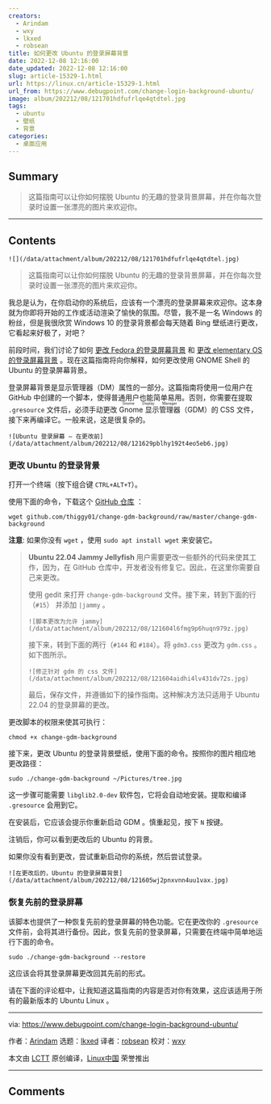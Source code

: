 ```yaml
---
creators:
  - Arindam
  - wxy
  - lkxed
  - robsean
title: 如何更改 Ubuntu 的登录屏幕背景
date: 2022-12-08 12:16:00
date_updated: 2022-12-08 12:16:00
slug: article-15329-1.html
url: https://linux.cn/article-15329-1.html
url_from: https://www.debugpoint.com/change-login-background-ubuntu/
image: album/202212/08/121701hdfufrlqe4qtdtel.jpg
tags:
  - ubuntu
  - 壁纸
  - 背景
categories:
  - 桌面应用
---
```


## Summary

> 这篇指南可以让你如何摆脱 Ubuntu 的无趣的登录背景屏幕，并在你每次登录时设置一张漂亮的图片来欢迎你。

***

<!-- more -->

## Contents

`![](/data/attachment/album/202212/08/121701hdfufrlqe4qtdtel.jpg)`

> 
> 这篇指南可以让你如何摆脱 Ubuntu 的无趣的登录背景屏幕，并在你每次登录时设置一张漂亮的图片来欢迎你。
> 
> 
> 

我总是认为，在你启动你的系统后，应该有一个漂亮的登录屏幕来欢迎你。这本身就为你即将开始的工作或活动渲染了愉快的氛围。尽管，我不是一名 Windows 的粉丝，但是我很欣赏 Windows 10 的登录背景都会每天随着 Bing 壁纸进行更改，它看起来好极了，对吧？

前段时间，我们讨论了如何 [更改 Fedora 的登录屏幕背景](https://www.debugpoint.com/2021/09/change-login-background-fedora/) 和 [更改 elementary OS 的登录屏幕背景](https://www.debugpoint.com/2021/07/change-lock-login-screen-background-elementary-os/) 。现在这篇指南将向你解释，如何更改使用 GNOME Shell 的 Ubuntu 的登录屏幕背景。

登录屏幕背景是显示管理器（DM）属性的一部分。这篇指南将使用一位用户在 GitHub 中创建的一个脚本，使得普通用户也能简单易用。否则，你需要在提取 `.gresource` 文件后，必须手动更改 <ruby> Gnome 显示管理器 <rt>  Gnome Display Manager </rt></ruby>（GDM）的 CSS 文件，接下来再编译它。一般来说，这是很复杂的。

`![Ubuntu 登录屏幕 – 在更改前](/data/attachment/album/202212/08/121629pblhy192t4eo5eb6.jpg)`

### 更改 Ubuntu 的登录背景

打开一个终端（按下组合键 `CTRL+ALT+T`）。

使用下面的命令，下载这个 [GitHub 仓库](https://github.com/thiggy01/change-gdm-background) ：

```shell
wget github.com/thiggy01/change-gdm-background/raw/master/change-gdm-background
```

**注意**: 如果你没有 `wget` ，使用 `sudo apt install wget` 来安装它。

> 
> **Ubuntu 22.04 Jammy Jellyfish** 用户需要更改一些额外的代码来使其工作，因为，在 GitHub 仓库中，开发者没有修复它。因此，在这里你需要自己来更改。
> 
> 
> 使用 gedit 来打开 `change-gdm-background` 文件。接下来，转到下面的行（`#15`） 并添加 `|jammy` 。
> 
> 
> `![脚本更改为允许 jammy](/data/attachment/album/202212/08/121604l6fmg9p6huqn979z.jpg)`
> 
> 
> 接下来，转到下面的两行（`#144` 和 `#184`）。将 `gdm3.css` 更改为 `gdm.css` 。如下图所示。
> 
> 
> `![修正针对 gdm 的 css 文件](/data/attachment/album/202212/08/121604aidhi4lv431dv72s.jpg)`
> 
> 
> 最后，保存文件，并遵循如下的操作指南。这种解决方法只适用于 Ubuntu 22.04 的登录屏幕的更改。
> 
> 
> 

更改脚本的权限来使其可执行：

```shell
chmod +x change-gdm-background
```

接下来，更改 Ubuntu 的登录背景壁纸，使用下面的命令。按照你的图片相应地更改路径：

```shell
sudo ./change-gdm-background ~/Pictures/tree.jpg
```

这一步骤可能需要 `libglib2.0-dev` 软件包，它将会自动地安装。提取和编译 `.gresource` 会用到它。

在安装后，它应该会提示你重新启动 GDM 。慎重起见，按下 `N` 按键。

注销后，你可以看到更改后的 Ubuntu 的背景。

如果你没有看到更改，尝试重新启动你的系统，然后尝试登录。

`![在更改后的，Ubuntu 的登录屏幕背景](/data/attachment/album/202212/08/121605wj2pnxvnn4uu1vax.jpg)`

### 恢复先前的登录屏幕

该脚本也提供了一种恢复先前的登录屏幕的特色功能。它在更改你的 `.gresource` 文件前，会将其进行备份。因此，恢复先前的登录屏幕，只需要在终端中简单地运行下面的命令。

```shell
sudo ./change-gdm-background --restore
```

这应该会将其登录屏幕更改回其先前的形式。

请在下面的评论框中，让我知道这篇指南的内容是否对你有效果，这应该适用于所有的最新版本的 Ubuntu Linux 。

---

via: <https://www.debugpoint.com/change-login-background-ubuntu/>

作者：[Arindam](https://www.debugpoint.com/author/admin1/) 选题：[lkxed](https://github.com/lkxed) 译者：[robsean](https://github.com/robsean) 校对：[wxy](https://github.com/wxy)

本文由 [LCTT](https://github.com/LCTT/TranslateProject) 原创编译，[Linux中国](https://linux.cn/) 荣誉推出

***

## Comments
